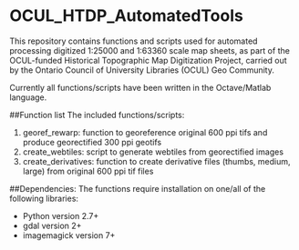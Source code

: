 # OCUL_HTDP_AutomatedTools
This repository contains functions and scripts used for automated processing digitized 1:25000 and 1:63360 scale map sheets, as part of the OCUL-funded Historical Topographic Map Digitization Project, carried out by the Ontario Council of University Libraries (OCUL) Geo Community. 

Currently all functions/scripts have been written in the Octave/Matlab language.

##Function list
The included functions/scripts:
1. georef_rewarp: function to georeference original 600 ppi tifs and produce georectified 300 ppi geotifs 
2. create_webtiles: script to generate webtiles from georectified images 
3. create_derivatives: function to create derivative files (thumbs, medium, large) from original 600 ppi tif files 


##Dependencies: 
The functions require installation on one/all of the following libraries:
* Python version 2.7+
* gdal version 2+
* imagemagick version 7+ 
